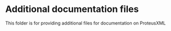 # Additional documentation files

This folder is for providing additional files for documentation on ProteusXML
